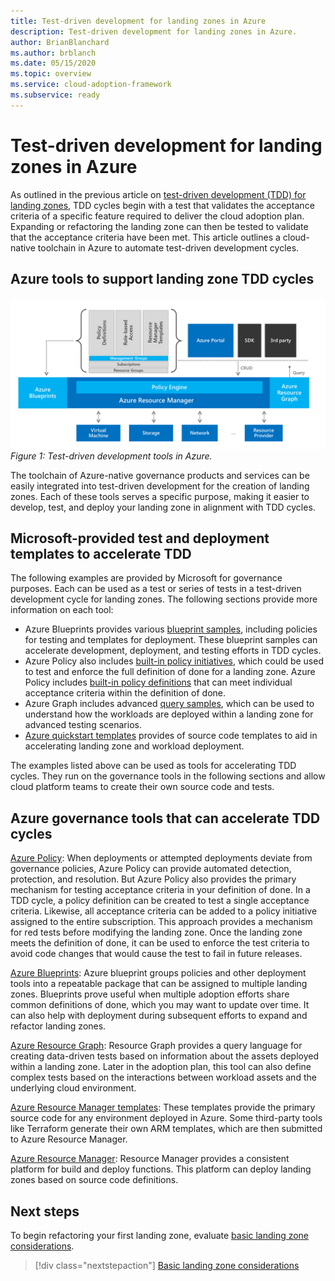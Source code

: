 ```yaml
---
title: Test-driven development for landing zones in Azure
description: Test-driven development for landing zones in Azure.
author: BrianBlanchard
ms.author: brblanch
ms.date: 05/15/2020
ms.topic: overview
ms.service: cloud-adoption-framework
ms.subservice: ready
---
```


# Test-driven development for landing zones in Azure

As outlined in the previous article on [test-driven development (TDD) for landing zones](./test-driven-development.md), TDD cycles begin with a test that validates the acceptance criteria of a specific feature required to deliver the cloud adoption plan. Expanding or refactoring the landing zone can then be tested to validate that the acceptance criteria have been met. This article outlines a cloud-native toolchain in Azure to automate test-driven development cycles.

## Azure tools to support landing zone TDD cycles

![Test-driven development tools in Azure](../../_images/ready/azure-tdd-tools.png)
_Figure 1: Test-driven development tools in Azure._

The toolchain of Azure-native governance products and services can be easily integrated into test-driven development for the creation of landing zones. Each of these tools serves a specific purpose, making it easier to develop, test, and deploy your landing zone in alignment with TDD cycles.

## Microsoft-provided test and deployment templates to accelerate TDD

The following examples are provided by Microsoft for governance purposes. Each can be used as a test or series of tests in a test-driven development cycle for landing zones. The following sections provide more information on each tool:

- Azure Blueprints provides various [blueprint samples](/azure/governance/blueprints/samples), including policies for testing and templates for deployment. These blueprint samples can accelerate development, deployment, and testing efforts in TDD cycles.
- Azure Policy also includes [built-in policy initiatives](/azure/governance/policy/samples/built-in-initiatives), which could be used to test and enforce the full definition of done for a landing zone. Azure Policy includes [built-in policy definitions](/azure/governance/policy/samples/built-in-policies) that can meet individual acceptance criteria within the definition of done.
- Azure Graph includes advanced [query samples](/azure/governance/resource-graph/samples/advanced), which can be used to understand how the workloads are deployed within a landing zone for advanced testing scenarios.
- [Azure quickstart templates](https://azure.microsoft.com/resources/templates) provides of source code templates to aid in accelerating landing zone and workload deployment.

The examples listed above can be used as tools for accelerating TDD cycles. They run on the governance tools in the following sections and allow cloud platform teams to create their own source code and tests.

## Azure governance tools that can accelerate TDD cycles

[Azure Policy](/azure/governance/policy): When deployments or attempted deployments deviate from governance policies, Azure Policy can provide automated detection, protection, and resolution. But Azure Policy also provides the primary mechanism for testing acceptance criteria in your definition of done. In a TDD cycle, a policy definition can be created to test a single acceptance criteria. Likewise, all acceptance criteria can be added to a policy initiative assigned to the entire subscription. This approach provides a mechanism for red tests before modifying the landing zone. Once the landing zone meets the definition of done, it can be used to enforce the test criteria to avoid code changes that would cause the test to fail in future releases.

[Azure Blueprints](/azure/governance/blueprints): Azure blueprint groups policies and other deployment tools into a repeatable package that can be assigned to multiple landing zones. Blueprints prove useful when multiple adoption efforts share common definitions of done, which you may want to update over time. It can also help with deployment during subsequent efforts to expand and refactor landing zones.

[Azure Resource Graph](/azure/governance/resource-graph/overview): Resource Graph provides a query language for creating data-driven tests based on information about the assets deployed within a landing zone. Later in the adoption plan, this tool can also define complex tests based on the interactions between workload assets and the underlying cloud environment.

[Azure Resource Manager templates](/azure/azure-resource-manager/templates/overview): These templates provide the primary source code for any environment deployed in Azure. Some third-party tools like Terraform generate their own ARM templates, which are then submitted to Azure Resource Manager.

[Azure Resource Manager](/azure/azure-resource-manager/management/overview): Resource Manager provides a consistent platform for build and deploy functions. This platform can deploy landing zones based on source code definitions.

## Next steps

To begin refactoring your first landing zone, evaluate [basic landing zone considerations](./basic-considerations.md).

> [!div class="nextstepaction"]
> [Basic landing zone considerations](./basic-considerations.md)